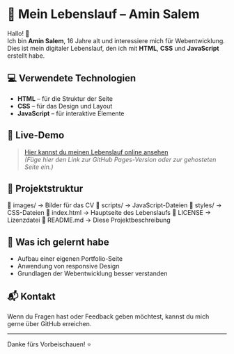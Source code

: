 # 📄 Mein Lebenslauf – Amin Salem

Hallo! 👋  
Ich bin **Amin Salem**, 16 Jahre alt und interessiere mich für Webentwicklung.  
Dies ist mein digitaler Lebenslauf, den ich mit **HTML**, **CSS** und **JavaScript** erstellt habe.

## 💻 Verwendete Technologien

- **HTML** – für die Struktur der Seite  
- **CSS** – für das Design und Layout  
- **JavaScript** – für interaktive Elemente

## 🔗 Live-Demo

> [Hier kannst du meinen Lebenslauf online ansehen](#)  
*(Füge hier den Link zur GitHub Pages-Version oder zur gehosteten Seite ein.)*

## 📁 Projektstruktur

📁 images/ → Bilder für das CV
📁 scripts/ → JavaScript-Dateien
📁 styles/ → CSS-Dateien
📄 index.html → Hauptseite des Lebenslaufs
📄 LICENSE → Lizenzdatei
📄 README.md → Diese Projektbeschreibung



## 🧠 Was ich gelernt habe

- Aufbau einer eigenen Portfolio-Seite
- Anwendung von responsive Design
- Grundlagen der Webentwicklung besser verstanden

## 📬 Kontakt

Wenn du Fragen hast oder Feedback geben möchtest, kannst du mich gerne über GitHub erreichen.

---

Danke fürs Vorbeischauen! ⭐


<!-- §§ -->